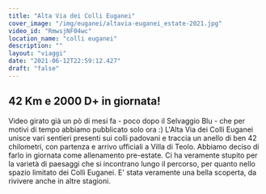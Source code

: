 ```yaml
---
title: "Alta Via dei Colli Euganei"
cover_image: "/img/euganei/altavia-euganei_estate-2021.jpg"
video_id: "RmwsjNF04wc"
location_name: "colli euganei"
description: ""
layout: "viaggi"
date: "2021-06-12T22:59:12.427"
draft: "false"
---
```


## 42 Km e 2000 D+ in giornata!

Video girato già un pò di mesi fa - poco dopo il Selvaggio Blu - che per motivi di tempo abbiamo pubblicato solo ora :)
L'Alta Via dei Colli Euganei unisce vari sentieri presenti sui colli padovani e traccia un anello di ben 42 chilometri, con partenza e arrivo ufficiali a Villa di Teolo. Abbiamo deciso di farlo in giornata come allenamento pre-estate.
Ci ha veramente stupito per la varietà di paesaggi che si incontrano lungo il percorso, per quanto nello spazio limitato dei Colli Euganei. 
E' stata veramente una bella scoperta, da rivivere anche in altre stagioni.